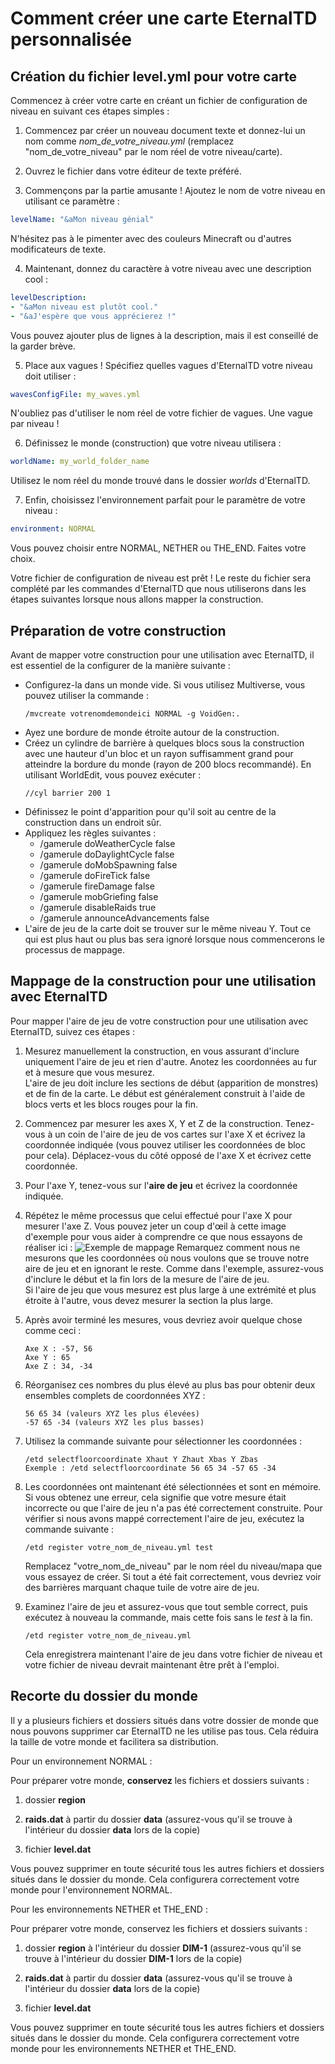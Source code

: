 # Comment créer une carte EternalTD personnalisée

## Création du fichier level.yml pour votre carte

Commencez à créer votre carte en créant un fichier de configuration de niveau en suivant ces étapes simples :

1. Commencez par créer un nouveau document texte et donnez-lui un nom comme *nom_de_votre_niveau.yml* (remplacez "nom_de_votre_niveau" par le nom réel de votre niveau/carte).

2. Ouvrez le fichier dans votre éditeur de texte préféré.

3. Commençons par la partie amusante ! Ajoutez le nom de votre niveau en utilisant ce paramètre :
```yaml
levelName: "&aMon niveau génial"
```
N'hésitez pas à le pimenter avec des couleurs Minecraft ou d'autres modificateurs de texte.

4. Maintenant, donnez du caractère à votre niveau avec une description cool :
```yaml
levelDescription:
- "&aMon niveau est plutôt cool."
- "&aJ'espère que vous apprécierez !"
```
Vous pouvez ajouter plus de lignes à la description, mais il est conseillé de la garder brève.

5. Place aux vagues ! Spécifiez quelles vagues d'EternalTD votre niveau doit utiliser :
```yaml
wavesConfigFile: my_waves.yml
```
N'oubliez pas d'utiliser le nom réel de votre fichier de vagues. Une vague par niveau !

6. Définissez le monde (construction) que votre niveau utilisera :
```yaml
worldName: my_world_folder_name
```
Utilisez le nom réel du monde trouvé dans le dossier *worlds* d'EternalTD.

7. Enfin, choisissez l'environnement parfait pour le paramètre de votre niveau :
```yaml
environment: NORMAL
```
Vous pouvez choisir entre NORMAL, NETHER ou THE_END. Faites votre choix.

Votre fichier de configuration de niveau est prêt ! Le reste du fichier sera complété par les commandes d'EternalTD que nous utiliserons dans les étapes suivantes lorsque nous allons mapper la construction.

## Préparation de votre construction
Avant de mapper votre construction pour une utilisation avec EternalTD, il est essentiel de la configurer de la manière suivante :

- Configurez-la dans un monde vide. Si vous utilisez Multiverse, vous pouvez utiliser la commande :
  ```
  /mvcreate votrenomdemondeici NORMAL -g VoidGen:.
  ```
- Ayez une bordure de monde étroite autour de la construction.
- Créez un cylindre de barrière à quelques blocs sous la construction avec une hauteur d'un bloc et un rayon suffisamment grand pour atteindre la bordure du monde (rayon de 200 blocs recommandé). En utilisant WorldEdit, vous pouvez exécuter :
  ```
  //cyl barrier 200 1
  ```
- Définissez le point d'apparition pour qu'il soit au centre de la construction dans un endroit sûr.
- Appliquez les règles suivantes :
    - /gamerule doWeatherCycle false
    - /gamerule doDaylightCycle false
    - /gamerule doMobSpawning false
    - /gamerule doFireTick false
    - /gamerule fireDamage false
    - /gamerule mobGriefing false
    - /gamerule disableRaids true
    - /gamerule announceAdvancements false
- L'aire de jeu de la carte doit se trouver sur le même niveau Y. Tout ce qui est plus haut ou plus bas sera ignoré lorsque nous commencerons le processus de mappage.

## Mappage de la construction pour une utilisation avec EternalTD
Pour mapper l'aire de jeu de votre construction pour une utilisation avec EternalTD, suivez ces étapes :

1. Mesurez manuellement la construction, en vous assurant d'inclure uniquement l'aire de jeu et rien d'autre. Anotez les coordonnées au fur et à mesure que vous mesurez.
<br>L'aire de jeu doit inclure les sections de début (apparition de monstres) et de fin de la carte. Le début est généralement construit à l'aide de blocs verts et les blocs rouges pour la fin.

2. Commencez par mesurer les axes X, Y et Z de la construction. Tenez-vous à un coin de l'aire de jeu de vos cartes sur l'axe X et écrivez la coordonnée indiquée (vous pouvez utiliser les coordonnées de bloc pour cela). Déplacez-vous du côté opposé de l'axe X et écrivez cette coordonnée.

3. Pour l'axe Y, tenez-vous sur l'**aire de jeu** et écrivez la coordonnée indiquée.

4. Répétez le même processus que celui effectué pour l'axe X pour mesurer l'axe Z. Vous pouvez jeter un coup d'œil à cette image d'exemple pour vous aider à comprendre ce que nous essayons de réaliser ici :
   ![Exemple de mappage](https://i.imgur.com/IZfh2Nt.jpeg)
   Remarquez comment nous ne mesurons que les coordonnées où nous voulons que se trouve notre aire de jeu et en ignorant le reste. Comme dans l'exemple, assurez-vous d'inclure le début et la fin lors de la mesure de l'aire de jeu. <br>Si l'aire de jeu que vous mesurez est plus large à une extrémité et plus étroite à l'autre, vous devez mesurer la section la plus large.

5. Après avoir terminé les mesures, vous devriez avoir quelque chose comme ceci :
   ```
   Axe X : -57, 56
   Axe Y : 65
   Axe Z : 34, -34
   ```

6. Réorganisez ces nombres du plus élevé au plus bas pour obtenir deux ensembles complets de coordonnées XYZ :
   ```
   56 65 34 (valeurs XYZ les plus élevées)
   -57 65 -34 (valeurs XYZ les plus basses)
   ```

7. Utilisez la commande suivante pour sélectionner les coordonnées :
   ```
   /etd selectfloorcoordinate Xhaut Y Zhaut Xbas Y Zbas
   Exemple : /etd selectfloorcoordinate 56 65 34 -57 65 -34
   ```

8. Les coordonnées ont maintenant été sélectionnées et sont en mémoire. Si vous obtenez une erreur, cela signifie que votre mesure était incorrecte ou que l'aire de jeu n'a pas été correctement construite. Pour vérifier si nous avons mappé correctement l'aire de jeu, exécutez la commande suivante :
   ```
   /etd register votre_nom_de_niveau.yml test
   ```
   Remplacez "votre_nom_de_niveau" par le nom réel du niveau/mapa que vous essayez de créer. Si tout a été fait correctement, vous devriez voir des barrières marquant chaque tuile de votre aire de jeu.

9. Examinez l'aire de jeu et assurez-vous que tout semble correct, puis exécutez à nouveau la commande, mais cette fois sans le *test* à la fin.
   ````
   /etd register votre_nom_de_niveau.yml
   ````
   Cela enregistrera maintenant l'aire de jeu dans votre fichier de niveau et votre fichier de niveau devrait maintenant être prêt à l'emploi.

## Recorte du dossier du monde
Il y a plusieurs fichiers et dossiers situés dans votre dossier de monde que nous pouvons supprimer car EternalTD ne les utilise pas tous. Cela réduira la taille de votre monde et facilitera sa distribution.

Pour un environnement NORMAL :

Pour préparer votre monde, **conservez** les fichiers et dossiers suivants :

1. dossier **region**

2.  **raids.dat** à partir du dossier **data** (assurez-vous qu'il se trouve à l'intérieur du dossier **data** lors de la copie)

3.  fichier **level.dat**

Vous pouvez supprimer en toute sécurité tous les autres fichiers et dossiers situés dans le dossier du monde. Cela configurera correctement votre monde pour l'environnement NORMAL.

Pour les environnements NETHER et THE_END :

Pour préparer votre monde, conservez les fichiers et dossiers suivants :

1. dossier **region** à l'intérieur du dossier **DIM-1** (assurez-vous qu'il se trouve à l'intérieur du dossier **DIM-1** lors de la copie)

2.  **raids.dat** à partir du dossier **data** (assurez-vous qu'il se trouve à l'intérieur du dossier **data** lors de la copie)

3.  fichier **level.dat**

Vous pouvez supprimer en toute sécurité tous les autres fichiers et dossiers situés dans le dossier du monde. Cela configurera correctement votre monde pour les environnements NETHER et THE_END.
